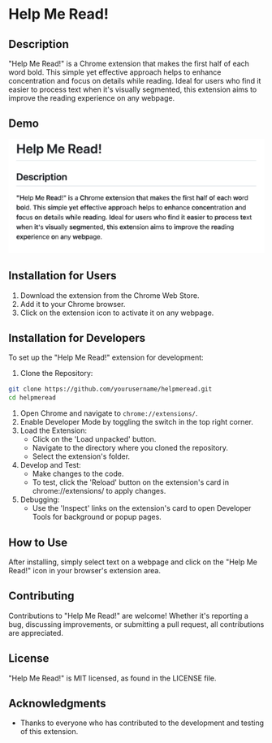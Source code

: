 # Help Me Read!

## Description

"Help Me Read!" is a Chrome extension that makes the first half of each word bold. This simple yet effective approach helps to enhance concentration and focus on details while reading. Ideal for users who find it easier to process text when it's visually segmented, this extension aims to improve the reading experience on any webpage.

## Demo

[![Help me read!](screenshot.png)](https://www.youtube.com/watch?v=juDB2m_1QVY)


## Installation for Users

1. Download the extension from the Chrome Web Store.
2. Add it to your Chrome browser.
3. Click on the extension icon to activate it on any webpage.

## Installation for Developers

To set up the "Help Me Read!" extension for development:

1. Clone the Repository:

```bash
git clone https://github.com/yourusername/helpmeread.git
cd helpmeread
```

1. Open Chrome and navigate to `chrome://extensions/`.
1. Enable Developer Mode by toggling the switch in the top right corner.
1. Load the Extension:
   - Click on the 'Load unpacked' button.
   - Navigate to the directory where you cloned the repository.
   - Select the extension's folder.
1. Develop and Test:
   - Make changes to the code.
   - To test, click the 'Reload' button on the extension's card in chrome://extensions/ to apply changes.
1. Debugging:
   - Use the 'Inspect' links on the extension's card to open Developer Tools for background or popup pages.

## How to Use

After installing, simply select text on a webpage and click on the "Help Me Read!" icon in your browser's extension area.

## Contributing

Contributions to "Help Me Read!" are welcome! Whether it's reporting a bug, discussing improvements, or submitting a pull request, all contributions are appreciated.

## License

"Help Me Read!" is MIT licensed, as found in the LICENSE file.

## Acknowledgments

- Thanks to everyone who has contributed to the development and testing of this extension.

